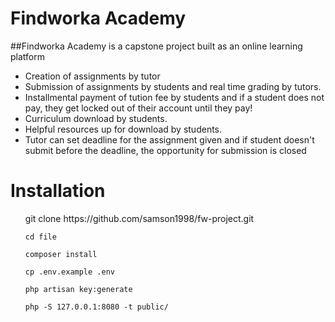 <h1>Findworka Academy</h1>

##Findworka Academy is a capstone project built as an online learning platform

<ul>
    <li>Creation of assignments by tutor</li>
    <li>Submission of assignments by students and real time grading by tutors.</li>
    <li>Installmental payment of tution fee by students and if a student does not pay, they get locked out of their account until they          pay!</li>
    <li>Curriculum download by students.</li>
    <li>Helpful resources up for download by students.</li>
    <li>Tutor can set deadline for the assignment given and if student doesn't submit before the deadline, the opportunity for submission       is closed</li>
</ul>

<h1>Installation</h1>

<ul>
    git clone https://github.com/samson1998/fw-project.git

    cd file

    composer install

    cp .env.example .env

    php artisan key:generate

    php -S 127.0.0.1:8080 -t public/
</ul>
